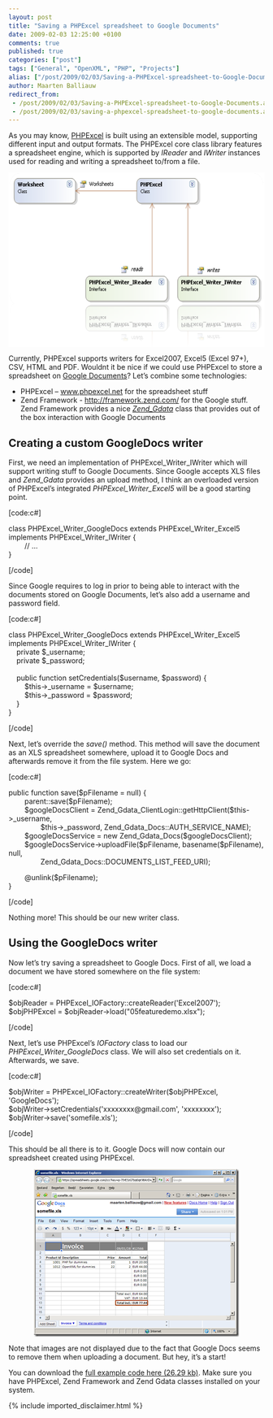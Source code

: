 ```yaml
---
layout: post
title: "Saving a PHPExcel spreadsheet to Google Documents"
date: 2009-02-03 12:25:00 +0100
comments: true
published: true
categories: ["post"]
tags: ["General", "OpenXML", "PHP", "Projects"]
alias: ["/post/2009/02/03/Saving-a-PHPExcel-spreadsheet-to-Google-Documents.aspx", "/post/2009/02/03/saving-a-phpexcel-spreadsheet-to-google-documents.aspx"]
author: Maarten Balliauw
redirect_from:
 - /post/2009/02/03/Saving-a-PHPExcel-spreadsheet-to-Google-Documents.aspx
 - /post/2009/02/03/saving-a-phpexcel-spreadsheet-to-google-documents.aspx
---
```

<p>As you may know, <a href="http://www.phpexcel.net/" target="_blank">PHPExcel</a> is built using an extensible model, supporting different input and output formats. The PHPExcel core class library features a spreadsheet engine, which is supported by <em>IReader</em> and <em>IWriter</em> instances used for reading and writing a spreadsheet to/from a file.</p>
<p><img style="display: block; float: none; margin: 5px auto; border: 0px" title="PHPExcel architecture" src="/images/WindowsLiveWriter/SavingaPHPExcelspreadsheettoGoogleDocume_B85C/image_115695bd-411a-4210-bc0e-27922ae74679.png" border="0" alt="PHPExcel architecture" width="601" height="343" /></p>
<p>Currently, PHPExcel supports writers for Excel2007, Excel5 (Excel 97+), CSV, HTML and PDF. Wouldnt it be nice if we could use PHPExcel to store a spreadsheet on <a href="http://docs.google.com" target="_blank">Google Documents</a>? Let&rsquo;s combine some technologies:</p>
<ul>
<li>PHPExcel &ndash; <a href="http://www.phpexcel.net">www.phpexcel.net</a> for the spreadsheet stuff</li>
<li>Zend Framework - <a title="http://framework.zend.com/" href="http://framework.zend.com/">http://framework.zend.com/</a> for the Google stuff. Zend Framework provides a nice <em><a href="http://framework.zend.com/manual/en/zend.gdata.html" target="_blank">Zend_Gdata</a></em> class that provides out of the box interaction with Google Documents</li>
</ul>
<h2>Creating a custom GoogleDocs writer</h2>
<p>First, we need an implementation of PHPExcel_Writer_IWriter which will support writing stuff to Google Documents. Since Google accepts XLS files and <em>Zend_Gdata</em> provides an upload method, I think an overloaded version of PHPExcel&rsquo;s integrated <em>PHPExcel_Writer_Excel5</em> will be a good starting point.</p>
<p>[code:c#]</p>
<p>class PHPExcel_Writer_GoogleDocs extends PHPExcel_Writer_Excel5 implements PHPExcel_Writer_IWriter { <br />&nbsp;&nbsp;&nbsp;&nbsp;&nbsp;&nbsp;&nbsp; // ... <br />}</p>
<p>[/code]</p>
<p>Since Google requires to log in prior to being able to interact with the documents stored on Google Documents, let&rsquo;s also add a username and password field.</p>
<p>[code:c#]</p>
<p>class PHPExcel_Writer_GoogleDocs extends PHPExcel_Writer_Excel5 implements PHPExcel_Writer_IWriter { <br />&nbsp;&nbsp;&nbsp; private $_username; <br />&nbsp;&nbsp;&nbsp; private $_password; <br /><br />&nbsp;&nbsp;&nbsp; public function setCredentials($username, $password) { <br />&nbsp;&nbsp;&nbsp;&nbsp;&nbsp;&nbsp;&nbsp; $this-&gt;_username = $username; <br />&nbsp;&nbsp;&nbsp;&nbsp;&nbsp;&nbsp;&nbsp; $this-&gt;_password = $password; <br />&nbsp;&nbsp;&nbsp; } <br />}</p>
<p>[/code]</p>
<p>Next, let&rsquo;s override the <em>save()</em> method. This method will save the document as an XLS spreadsheet somewhere, upload it to Google Docs and afterwards remove it from the file system. Here we go:</p>
<p>[code:c#]</p>
<p>public function save($pFilename = null) { <br />&nbsp;&nbsp;&nbsp;&nbsp;&nbsp;&nbsp;&nbsp; parent::save($pFilename); <br />&nbsp;&nbsp;&nbsp;&nbsp;&nbsp;&nbsp;&nbsp; $googleDocsClient = Zend_Gdata_ClientLogin::getHttpClient($this-&gt;_username, <br />&nbsp;&nbsp;&nbsp;&nbsp;&nbsp;&nbsp;&nbsp;&nbsp;&nbsp;&nbsp;&nbsp;&nbsp;&nbsp;&nbsp;&nbsp; $this-&gt;_password, Zend_Gdata_Docs::AUTH_SERVICE_NAME); <br />&nbsp;&nbsp;&nbsp;&nbsp;&nbsp;&nbsp;&nbsp; $googleDocsService = new Zend_Gdata_Docs($googleDocsClient); <br />&nbsp;&nbsp;&nbsp;&nbsp;&nbsp;&nbsp;&nbsp; $googleDocsService-&gt;uploadFile($pFilename, basename($pFilename), null, <br />&nbsp;&nbsp;&nbsp;&nbsp;&nbsp;&nbsp;&nbsp;&nbsp;&nbsp;&nbsp;&nbsp;&nbsp;&nbsp;&nbsp;&nbsp; Zend_Gdata_Docs::DOCUMENTS_LIST_FEED_URI);</p>
<p>&nbsp;&nbsp;&nbsp;&nbsp;&nbsp;&nbsp;&nbsp; @unlink($pFilename); <br />}</p>
<p>[/code]</p>
<p>Nothing more! This should be our new writer class.</p>
<h2>Using the GoogleDocs writer</h2>
<p>Now let&rsquo;s try saving a spreadsheet to Google Docs. First of all, we load a document we have stored somewhere on the file system:</p>
<p>[code:c#]</p>
<p>$objReader = PHPExcel_IOFactory::createReader('Excel2007'); <br />$objPHPExcel = $objReader-&gt;load("05featuredemo.xlsx");</p>
<p>[/code]</p>
<p>Next, let&rsquo;s use PHPExcel&rsquo;s <em>IOFactory</em> class to load our<em> PHPExcel_Writer_GoogleDocs</em> class. We will also set credentials on it. Afterwards, we save.</p>
<p>[code:c#]</p>
<p>$objWriter = PHPExcel_IOFactory::createWriter($objPHPExcel, 'GoogleDocs'); <br />$objWriter-&gt;setCredentials('xxxxxxxx@gmail.com', 'xxxxxxxx'); <br />$objWriter-&gt;save('somefile.xls');</p>
<p>[/code]</p>
<p>This should be all there is to it. Google Docs will now contain our spreadsheet created using PHPExcel.</p>
<p><a href="/images/WindowsLiveWriter/SavingaPHPExcelspreadsheettoGoogleDocume_B85C/image_4.png" target="_blank"><img style="display: block; float: none; margin: 5px auto; border: 0px" title="Google Docs Image" src="/images/WindowsLiveWriter/SavingaPHPExcelspreadsheettoGoogleDocume_B85C/image_thumb.png" border="0" alt="Google Docs Image" width="404" height="330" /></a></p>
<p>Note that images are not displayed due to the fact that Google Docs seems to remove them when uploading a document. But hey, it&rsquo;s a start!</p>
<p>You can download the <a rel="enclosure" href="/files/20090128GoogleDocs.zip">full example code here (26.29 kb)</a>. Make sure you have PHPExcel, Zend Framework and Zend Gdata classes installed on your system.</p>

{% include imported_disclaimer.html %}

